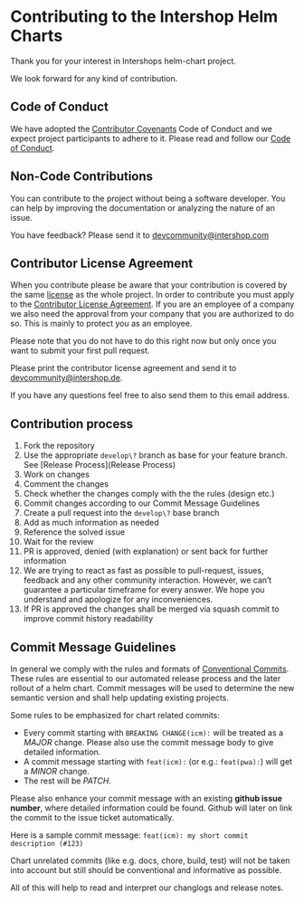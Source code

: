 # Contributing to the Intershop Helm Charts

Thank you for your interest in Intershops helm-chart project.

We look forward for any kind of contribution.

## Code of Conduct

We have adopted the [Contributor Covenants](https://www.contributor-covenant.org/) Code of Conduct and we expect project participants to adhere to it. Please read and follow our [Code of Conduct](./CODE_OF_CONDUCT.md).

## Non-Code Contributions

You can contribute to the project without being a software developer. You can help by improving the documentation or analyzing the nature of an issue.

You have feedback? Please send it to devcommunity@intershop.com

## Contributor License Agreement

When you contribute please be aware that your contribution is covered by the same [license](./LICENSE) as the whole project. In order to contribute you must apply to the [Contributor License Agreement](./INTERSHOP_CLA.md). If you are an employee of a company we also need the approval from your company that you are authorized to do so. This is mainly to protect you as an employee.

Please note that you do not have to do this right now but only once you want to submit your first pull request.

Please print the contributor license agreement and send it to devcommunity@intershop.de.

If you have any questions feel free to also send them to this email address.

## Contribution process

1. Fork the repository
2. Use the appropriate `develop\?` branch as base for your feature branch. See [Release Process](Release Process)
3. Work on changes
4. Comment the changes
5. Check whether the changes comply with the the rules (design etc.)
6. Commit changes according to our Commit Message Guidelines
6. Create a pull request into the `develop\?` base branch
7. Add as much information as needed
8. Reference the solved issue
9. Wait for the review
10. PR is approved, denied (with explanation) or sent back for further information
11. We are trying to react as fast as possible to pull-request, issues, feedback and any other community interaction. However, we can’t guarantee a particular timeframe for every answer. We hope you understand and apologize for any inconveniences.
12. If PR is approved the changes shall be merged via squash commit to improve commit history readability

## Commit Message Guidelines

In general we comply with the rules and formats of [Conventional Commits](https://www.conventionalcommits.org).
These rules are essential to our automated release process and the later rollout of a helm chart. Commit messages will be used to determine the new semantic version and shall help updating existing projects.

Some rules to be emphasized for chart related commits:
* Every commit starting with `BREAKING CHANGE(icm):` will be treated as a _MAJOR_ change. Please also use the commit message body to give detailed information.
* A commit message starting with `feat(icm):` (or e.g.: `feat(pwa):`) will get a _MINOR_ change.
* The rest will be _PATCH_.

Please also enhance your commit message with an existing **github issue number**, where detailed information could be found. Github will later on link the commit to the issue ticket automatically.

Here is a sample commit message: `feat(icm): my short commit description (#123)`

Chart unrelated commits (like e.g. docs, chore, build, test) will not be taken into account but still should be conventional and informative as possible.

All of this will help to read and interpret our changlogs and release notes.
